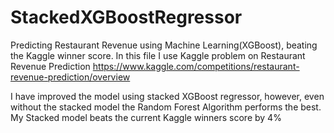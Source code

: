 # StackedXGBoostRegressor
Predicting Restaurant Revenue using Machine Learning(XGBoost), beating the Kaggle winner score.
In this file I use Kaggle problem on Restaurant Revenue Prediction https://www.kaggle.com/competitions/restaurant-revenue-prediction/overview

I have improved the model using stacked XGBoost regressor, however, even without the stacked model the Random Forest Algorithm performs the best. 
My Stacked model beats the current Kaggle winners score by 4% 

